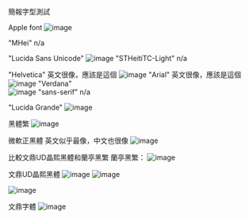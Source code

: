 簡報字型測試

Apple font
![image](https://farm6.staticflickr.com/5728/21075338816_7a9ea06800_o.png)

"MHei" n/a

"Lucida Sans Unicode"
![image](https://farm6.staticflickr.com/5727/21091297102_6f758d1cfb_o.png)
"STHeitiTC-Light" n/a

"Helvetica"  英文很像，應該是這個
![image](https://farm1.staticflickr.com/742/21109145271_386804eb12_o.png)
"Arial"  英文很像，應該是這個
![image](https://farm1.staticflickr.com/693/20913369060_d6e277cb26_o.png)
"Verdana"  
![image](https://farm6.staticflickr.com/5756/20914699709_e87a89816c_o.png)
"sans-serif"  n/a

"Lucida Grande"
![image](https://farm6.staticflickr.com/5798/20913252390_c14278109b_o.png)

黑體繁
![image](https://farm1.staticflickr.com/609/21091501132_64148d0cb3_o.png)

微軟正黑體
英文似乎最像，中文也很像
![image](https://farm6.staticflickr.com/5625/21109316701_5c44dcbc15_o.png)


比較文鼎UD晶熙黑體和蘭亭黑繁
蘭亭黑繁：
![image](https://farm1.staticflickr.com/726/21262307846_b6d41babeb_o.png)

文鼎UD晶熙黑體
![image](https://farm6.staticflickr.com/5685/21278004092_6e777efc0f_o.png)
![image](https://farm6.staticflickr.com/5629/21288652885_55fee48410_o.png)

![image](https://farm1.staticflickr.com/654/21101711199_7b81acab1a_o.png)

文鼎字體
![image](https://farm6.staticflickr.com/5810/21100719048_56ee787bd5_o.png)
